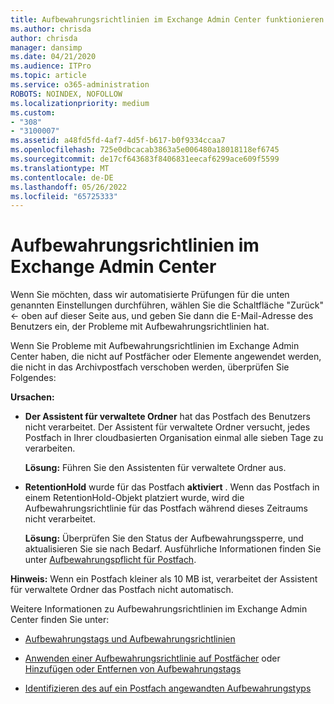 ```yaml
---
title: Aufbewahrungsrichtlinien im Exchange Admin Center funktionieren nicht
ms.author: chrisda
author: chrisda
manager: dansimp
ms.date: 04/21/2020
ms.audience: ITPro
ms.topic: article
ms.service: o365-administration
ROBOTS: NOINDEX, NOFOLLOW
ms.localizationpriority: medium
ms.custom:
- "308"
- "3100007"
ms.assetid: a48fd5fd-4af7-4d5f-b617-b0f9334ccaa7
ms.openlocfilehash: 725e0dbcacab3863a5e006480a18018118ef6745
ms.sourcegitcommit: de17cf643683f8406831eecaf6299ace609f5599
ms.translationtype: MT
ms.contentlocale: de-DE
ms.lasthandoff: 05/26/2022
ms.locfileid: "65725333"
---
```

# <a name="retention-policies-in-exchange-admin-center"></a>Aufbewahrungsrichtlinien im Exchange Admin Center

Wenn Sie möchten, dass wir automatisierte Prüfungen für die unten genannten Einstellungen durchführen, wählen Sie die Schaltfläche "Zurück" <- oben auf dieser Seite aus, und geben Sie dann die E-Mail-Adresse des Benutzers ein, der Probleme mit Aufbewahrungsrichtlinien hat.

Wenn Sie Probleme mit Aufbewahrungsrichtlinien im Exchange Admin Center haben, die nicht auf Postfächer oder Elemente angewendet werden, die nicht in das Archivpostfach verschoben werden, überprüfen Sie Folgendes:

**Ursachen:**

- **Der Assistent für verwaltete Ordner** hat das Postfach des Benutzers nicht verarbeitet. Der Assistent für verwaltete Ordner versucht, jedes Postfach in Ihrer cloudbasierten Organisation einmal alle sieben Tage zu verarbeiten.

  **Lösung:** Führen Sie den Assistenten für verwaltete Ordner aus.

- **RetentionHold** wurde für das Postfach **aktiviert** . Wenn das Postfach in einem RetentionHold-Objekt platziert wurde, wird die Aufbewahrungsrichtlinie für das Postfach während dieses Zeitraums nicht verarbeitet.

  **Lösung:** Überprüfen Sie den Status der Aufbewahrungssperre, und aktualisieren Sie sie nach Bedarf. Ausführliche Informationen finden Sie unter [Aufbewahrungspflicht für Postfach](https://docs.microsoft.com/exchange/security-and-compliance/messaging-records-management/mailbox-retention-hold).
 
**Hinweis:** Wenn ein Postfach kleiner als 10 MB ist, verarbeitet der Assistent für verwaltete Ordner das Postfach nicht automatisch.
 
Weitere Informationen zu Aufbewahrungsrichtlinien im Exchange Admin Center finden Sie unter:

- [Aufbewahrungstags und Aufbewahrungsrichtlinien](https://docs.microsoft.com/exchange/security-and-compliance/messaging-records-management/retention-tags-and-policies)

- [Anwenden einer Aufbewahrungsrichtlinie auf Postfächer](https://docs.microsoft.com/exchange/security-and-compliance/messaging-records-management/apply-retention-policy) oder [Hinzufügen oder Entfernen von Aufbewahrungstags](https://docs.microsoft.com/exchange/security-and-compliance/messaging-records-management/add-or-remove-retention-tags)

- [Identifizieren des auf ein Postfach angewandten Aufbewahrungstyps](https://docs.microsoft.com/microsoft-365/compliance/identify-a-hold-on-an-exchange-online-mailbox)
